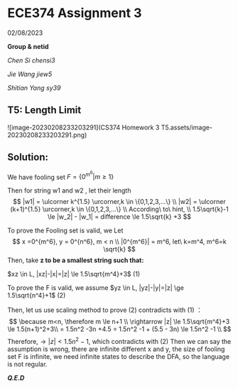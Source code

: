 # ECE374 Assignment 3

02/08/2023

**Group & netid**

*Chen Si         chensi3*

*Jie Wang        jiew5*

*Shitian Yang     sy39*

## T5: Length Limit

![image-20230208233203291](CS374 Homework 3 T5.assets/image-20230208233203291.png)

## Solution:



We have fooling set $F = \{0^{m^6}|m \ge 1 \}$

Then for string w1 and w2 , let their length 
$$
|w1| = \ulcorner k^{1.5} \urcorner,k \in \{0,1,2,3,...\} \\
|w2| = \ulcorner (k+1)^{1.5} \urcorner,k \in \{0,1,2,3,...\} \\
According\ to\ hint, \\ 
1.5\sqrt{k}-1 \le |w_2| - |w_1| = difference  \le 1.5\sqrt{k} +3
$$


To prove the Fooling set is valid, we Let 
$$
x =0^{m^6},
y = 0^{n^6}, m < n
\\ |0^{m^6}| = m^6, let\ k=m^4, m^6=k \sqrt{k}
$$
Then, take **z to be a smallest string such that:**

$xz \in L, |xz|-|x|=|z|  \le 1.5\sqrt{m^4}+3$ (1)

To prove the F is valid, we assume $yz \in L, |yz|-|y|=|z| \ge 1.5\sqrt{n^4}+1$ (2)

Then, let us use scaling method to prove (2) contradicts with (1) ：
$$
\because m<n, \therefore m \le n+1 \\
\rightarrow |z| \le 1.5\sqrt{m^4}+3 \le 1.5(n+1)^2+3\\ = 1.5n^2 -3n +4.5 = 1.5n^2 -1 + (5.5 - 3n) \le 1.5n^2 -1 \\
$$
Therefore,$\rightarrow |z| < 1.5n^2 -1$, which contradicts with (2)
Then we can say the assumption is wrong, there are infinite different x and y, the size of fooling set F is infinite, we need infinite states to describe the DFA, so the language is not regular.

***Q.E.D***



